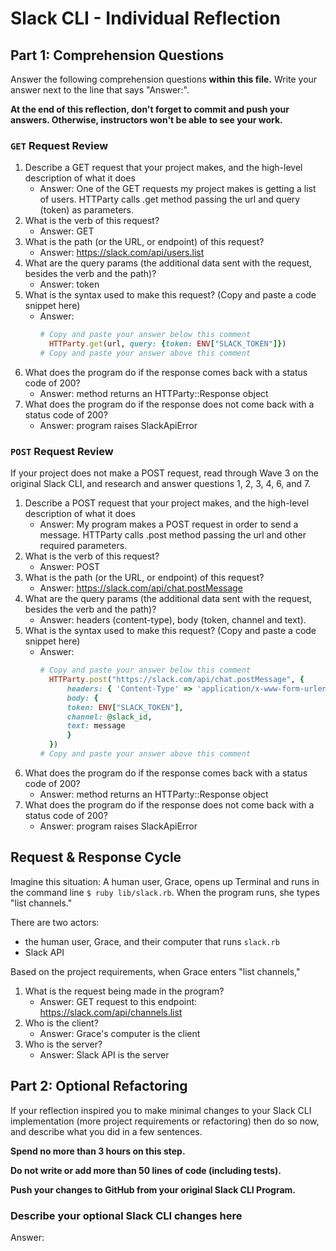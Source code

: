 # Slack CLI - Individual Reflection

## Part 1: Comprehension Questions

Answer the following comprehension questions **within this file.** Write your answer next to the line that says "Answer:".

**At the end of this reflection, don't forget to commit and push your answers. Otherwise, instructors won't be able to see your work.**

### `GET` Request Review

1. Describe a GET request that your project makes, and the high-level description of what it does
    - Answer: One of the GET requests my project makes is getting a list of users. HTTParty calls .get method passing the url and query (token) as parameters.
1. What is the verb of this request?
    - Answer: GET
1. What is the path (or the URL, or endpoint) of this request?
    - Answer: https://slack.com/api/users.list
1. What are the query params (the additional data sent with the request, besides the verb and the path)?
    - Answer: token
1. What is the syntax used to make this request? (Copy and paste a code snippet here)
    - Answer:
      ```ruby
      # Copy and paste your answer below this comment
        HTTParty.get(url, query: {token: ENV["SLACK_TOKEN"]})
      # Copy and paste your answer above this comment
      ```
1. What does the program do if the response comes back with a status code of 200?
    - Answer: method returns an HTTParty::Response object
1. What does the program do if the response does not come back with a status code of 200?
    - Answer: program raises SlackApiError 

### `POST` Request Review

If your project does not make a POST request, read through Wave 3 on the original Slack CLI, and research and answer questions 1, 2, 3, 4, 6, and 7.

1. Describe a POST request that your project makes, and the high-level description of what it does
    - Answer: My program makes a POST request in order to send a message. HTTParty calls .post method passing the url and other required parameters.
1. What is the verb of this request?
    - Answer: POST
1. What is the path (or the URL, or endpoint) of this request?
    - Answer: https://slack.com/api/chat.postMessage
1. What are the query params (the additional data sent with the request, besides the verb and the path)?
    - Answer: headers (content-type), body (token, channel and text).
1. What is the syntax used to make this request? (Copy and paste a code snippet here)
    - Answer:
      ```ruby
      # Copy and paste your answer below this comment
        HTTParty.post("https://slack.com/api/chat.postMessage", {
            headers: { 'Content-Type' => 'application/x-www-form-urlencoded' },
            body: {
            token: ENV["SLACK_TOKEN"],
            channel: @slack_id,
            text: message
            }
        })
      # Copy and paste your answer above this comment
      ```
1. What does the program do if the response comes back with a status code of 200?
    - Answer: method returns an HTTParty::Response object
1. What does the program do if the response does not come back with a status code of 200?
    - Answer: program raises SlackApiError 

## Request & Response Cycle

Imagine this situation: A human user, Grace, opens up Terminal and runs in the command line `$ ruby lib/slack.rb`. When the program runs, she types "list channels."

There are two actors:
  - the human user, Grace, and their computer that runs `slack.rb`
  - Slack API

Based on the project requirements, when Grace enters "list channels,"
1. What is the request being made in the program?
    - Answer: GET request to this endpoint: https://slack.com/api/channels.list
1. Who is the client?
    - Answer: Grace's computer is the client
1. Who is the server?
    - Answer: Slack API is the server

## Part 2: Optional Refactoring

If your reflection inspired you to make minimal changes to your Slack CLI implementation (more project requirements or refactoring) then do so now, and describe what you did in a few sentences.

**Spend no more than 3 hours on this step.**

**Do not write or add more than 50 lines of code (including tests).**

**Push your changes to GitHub from your original Slack CLI Program.**

### Describe your optional Slack CLI changes here

Answer: 
